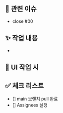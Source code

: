 ## 📌 관련 이슈
<!-- 이슈 완료 전이면 close 없이 #00만 작성해주세요 -->
- close #00

## ✨ 작업 내용
<!-- 작업한 내용을 명확히 요약해주세요 (예: 기능 추가/수정/제거, 리팩토링 등) -->
- 

## 📸 UI 작업 시
<!-- 이미지 or 영상 첨부 -->


## ✅ 체크 리스트
- [] main 브랜치 pull 완료
- [] Assignees 설정
